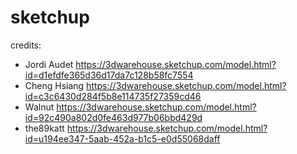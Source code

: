# sketchup
credits:
- Jordi Audet https://3dwarehouse.sketchup.com/model.html?id=d1efdfe365d36d17da7c128b58fc7554
- Cheng Hsiang https://3dwarehouse.sketchup.com/model.html?id=c3c6430d284f5b8e114735f27359cd46
- Walnut https://3dwarehouse.sketchup.com/model.html?id=92c490a802d0fe463d977b06bbd429d
- the89katt https://3dwarehouse.sketchup.com/model.html?id=u194ee347-5aab-452a-b1c5-e0d55068daff